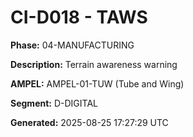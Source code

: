 # CI-D018 - TAWS

**Phase:** 04-MANUFACTURING

**Description:** Terrain awareness warning

**AMPEL:** AMPEL-01-TUW (Tube and Wing)

**Segment:** D-DIGITAL

**Generated:** 2025-08-25 17:27:29 UTC
